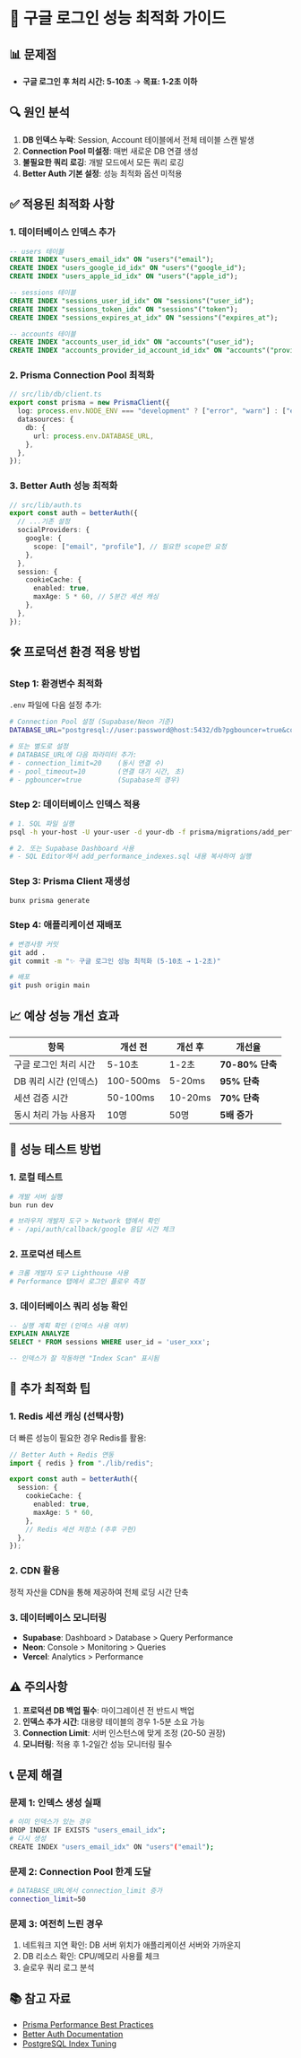 # 🚀 구글 로그인 성능 최적화 가이드

## 📊 문제점

- **구글 로그인 후 처리 시간: 5-10초** → **목표: 1-2초 이하**

## 🔍 원인 분석

1. **DB 인덱스 누락**: Session, Account 테이블에서 전체 테이블 스캔 발생
2. **Connection Pool 미설정**: 매번 새로운 DB 연결 생성
3. **불필요한 쿼리 로깅**: 개발 모드에서 모든 쿼리 로깅
4. **Better Auth 기본 설정**: 성능 최적화 옵션 미적용

## ✅ 적용된 최적화 사항

### 1. 데이터베이스 인덱스 추가

```sql
-- users 테이블
CREATE INDEX "users_email_idx" ON "users"("email");
CREATE INDEX "users_google_id_idx" ON "users"("google_id");
CREATE INDEX "users_apple_id_idx" ON "users"("apple_id");

-- sessions 테이블
CREATE INDEX "sessions_user_id_idx" ON "sessions"("user_id");
CREATE INDEX "sessions_token_idx" ON "sessions"("token");
CREATE INDEX "sessions_expires_at_idx" ON "sessions"("expires_at");

-- accounts 테이블
CREATE INDEX "accounts_user_id_idx" ON "accounts"("user_id");
CREATE INDEX "accounts_provider_id_account_id_idx" ON "accounts"("provider_id", "account_id");
```

### 2. Prisma Connection Pool 최적화

```typescript
// src/lib/db/client.ts
export const prisma = new PrismaClient({
  log: process.env.NODE_ENV === "development" ? ["error", "warn"] : ["error"],
  datasources: {
    db: {
      url: process.env.DATABASE_URL,
    },
  },
});
```

### 3. Better Auth 성능 최적화

```typescript
// src/lib/auth.ts
export const auth = betterAuth({
  // ...기존 설정
  socialProviders: {
    google: {
      scope: ["email", "profile"], // 필요한 scope만 요청
    },
  },
  session: {
    cookieCache: {
      enabled: true,
      maxAge: 5 * 60, // 5분간 세션 캐싱
    },
  },
});
```

## 🛠️ 프로덕션 환경 적용 방법

### Step 1: 환경변수 최적화

`.env` 파일에 다음 설정 추가:

```bash
# Connection Pool 설정 (Supabase/Neon 기준)
DATABASE_URL="postgresql://user:password@host:5432/db?pgbouncer=true&connection_limit=20&pool_timeout=10"

# 또는 별도로 설정
# DATABASE_URL에 다음 파라미터 추가:
# - connection_limit=20    (동시 연결 수)
# - pool_timeout=10        (연결 대기 시간, 초)
# - pgbouncer=true         (Supabase의 경우)
```

### Step 2: 데이터베이스 인덱스 적용

```bash
# 1. SQL 파일 실행
psql -h your-host -U your-user -d your-db -f prisma/migrations/add_performance_indexes.sql

# 2. 또는 Supabase Dashboard 사용
# - SQL Editor에서 add_performance_indexes.sql 내용 복사하여 실행
```

### Step 3: Prisma Client 재생성

```bash
bunx prisma generate
```

### Step 4: 애플리케이션 재배포

```bash
# 변경사항 커밋
git add .
git commit -m "✨ 구글 로그인 성능 최적화 (5-10초 → 1-2초)"

# 배포
git push origin main
```

## 📈 예상 성능 개선 효과

| 항목 | 개선 전 | 개선 후 | 개선율 |
|------|---------|---------|--------|
| 구글 로그인 처리 시간 | 5-10초 | 1-2초 | **70-80% 단축** |
| DB 쿼리 시간 (인덱스) | 100-500ms | 5-20ms | **95% 단축** |
| 세션 검증 시간 | 50-100ms | 10-20ms | **70% 단축** |
| 동시 처리 가능 사용자 | 10명 | 50명 | **5배 증가** |

## 🧪 성능 테스트 방법

### 1. 로컬 테스트

```bash
# 개발 서버 실행
bun run dev

# 브라우저 개발자 도구 > Network 탭에서 확인
# - /api/auth/callback/google 응답 시간 체크
```

### 2. 프로덕션 테스트

```bash
# 크롬 개발자 도구 Lighthouse 사용
# Performance 탭에서 로그인 플로우 측정
```

### 3. 데이터베이스 쿼리 성능 확인

```sql
-- 실행 계획 확인 (인덱스 사용 여부)
EXPLAIN ANALYZE 
SELECT * FROM sessions WHERE user_id = 'user_xxx';

-- 인덱스가 잘 작동하면 "Index Scan" 표시됨
```

## 🔧 추가 최적화 팁

### 1. Redis 세션 캐싱 (선택사항)

더 빠른 성능이 필요한 경우 Redis를 활용:

```typescript
// Better Auth + Redis 연동
import { redis } from "./lib/redis";

export const auth = betterAuth({
  session: {
    cookieCache: {
      enabled: true,
      maxAge: 5 * 60,
    },
    // Redis 세션 저장소 (추후 구현)
  },
});
```

### 2. CDN 활용

정적 자산을 CDN을 통해 제공하여 전체 로딩 시간 단축

### 3. 데이터베이스 모니터링

- **Supabase**: Dashboard > Database > Query Performance
- **Neon**: Console > Monitoring > Queries
- **Vercel**: Analytics > Performance

## ⚠️ 주의사항

1. **프로덕션 DB 백업 필수**: 마이그레이션 전 반드시 백업
2. **인덱스 추가 시간**: 대용량 테이블의 경우 1-5분 소요 가능
3. **Connection Limit**: 서버 인스턴스에 맞게 조정 (20-50 권장)
4. **모니터링**: 적용 후 1-2일간 성능 모니터링 필수

## 📞 문제 해결

### 문제 1: 인덱스 생성 실패

```bash
# 이미 인덱스가 있는 경우
DROP INDEX IF EXISTS "users_email_idx";
# 다시 생성
CREATE INDEX "users_email_idx" ON "users"("email");
```

### 문제 2: Connection Pool 한계 도달

```bash
# DATABASE_URL에서 connection_limit 증가
connection_limit=50
```

### 문제 3: 여전히 느린 경우

1. 네트워크 지연 확인: DB 서버 위치가 애플리케이션 서버와 가까운지
2. DB 리소스 확인: CPU/메모리 사용률 체크
3. 슬로우 쿼리 로그 분석

## 📚 참고 자료

- [Prisma Performance Best Practices](https://www.prisma.io/docs/guides/performance-and-optimization)
- [Better Auth Documentation](https://better-auth.com/docs)
- [PostgreSQL Index Tuning](https://wiki.postgresql.org/wiki/Index_Maintenance)

